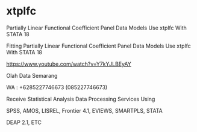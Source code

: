 # xtplfc
Partially Linear Functional Coefficient Panel Data Models Use xtplfc With STATA 18

Fitting Partially Linear Functional Coefficient Panel Data Models Use xtplfc With STATA 18

https://www.youtube.com/watch?v=Y7kYJLBEyAY

Olah Data Semarang

WA : +6285227746673 (085227746673)

Receive Statistical Analysis Data Processing Services Using

SPSS, AMOS, LISREL, Frontier 4.1, EVIEWS, SMARTPLS, STATA

DEAP 2.1, ETC
